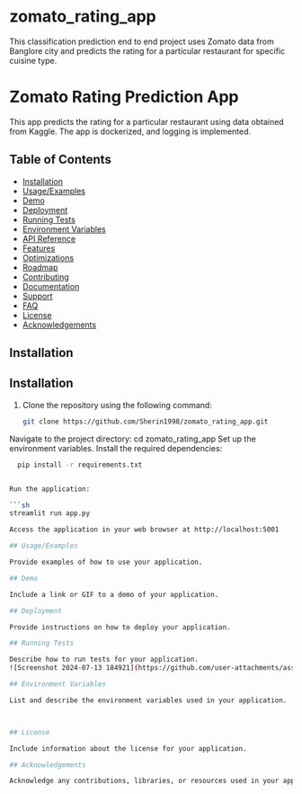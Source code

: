 # zomato_rating_app
This classification prediction end to end project uses Zomato data from Banglore city and predicts the rating for a particular restaurant for specific cuisine type.


# Zomato Rating Prediction App

This app predicts the rating for a particular restaurant using data obtained from Kaggle. The app is dockerized, and logging is implemented.

## Table of Contents

- [Installation](#installation)
- [Usage/Examples](#usage/examples)
- [Demo](#demo)
- [Deployment](#deployment)
- [Running Tests](#running-tests)
- [Environment Variables](#environment-variables)
- [API Reference](#api-reference)
- [Features](#features)
- [Optimizations](#optimizations)
- [Roadmap](#roadmap)
- [Contributing](#contributing)
- [Documentation](#documentation)
- [Support](#support)
- [FAQ](#faq)
- [License](#license)
- [Acknowledgements](#acknowledgements)

## Installation

## Installation

1. Clone the repository using the following command:

   ```sh
   git clone https://github.com/Sherin1998/zomato_rating_app.git
Navigate to the project directory:
cd zomato_rating_app
Set up the environment variables.
Install the required dependencies:


   ```sh
     pip install -r requirements.txt


Run the application:

  ```sh
   streamlit run app.py

Access the application in your web browser at http://localhost:5001

## Usage/Examples

Provide examples of how to use your application.

## Demo

Include a link or GIF to a demo of your application.

## Deployment

Provide instructions on how to deploy your application.

## Running Tests

Describe how to run tests for your application.
![Screenshot 2024-07-13 184921](https://github.com/user-attachments/assets/62cd8edb-8d01-4066-ab69-eae5d52ecd24)

## Environment Variables

List and describe the environment variables used in your application.



## License

Include information about the license for your application.

## Acknowledgements

Acknowledge any contributions, libraries, or resources used in your application.
